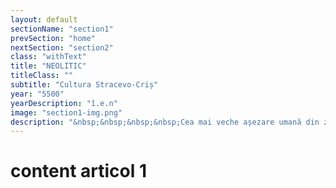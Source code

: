 ```yaml
---
layout: default
sectionName: "section1"
prevSection: "home"
nextSection: "section2"
class: "withText"
title: "NEOLITIC"
titleClass: ""
subtitle: "Cultura Stracevo-Criș"
year: "5500"
yearDescription: "î.e.n"
image: "section1-img.png"
description: "&nbsp;&nbsp;&nbsp;&nbsp;Cea mai veche așezare umană din zona Clujului datează din neolitic. Aceasta a fost descoperită la <em>Gura Baciului</em>, lângă Suceag, în valea unui pârâu afluent al Nadășului și în apropierea dealului Hoia.</br>&nbsp;&nbsp;&nbsp;&nbsp;Așezarea este datată pe la <em>6.000-5.500 î.e.n</em>., fiind de altfel cea mai veche așezare umană descoperită în Transilvania. Descoperirea arheologică face parte din cultura Starčevo-Criș."
---
```


# content articol 1
